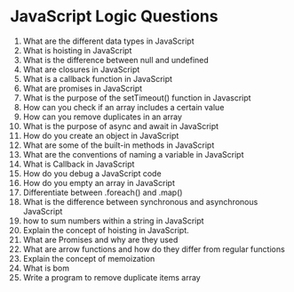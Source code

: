 # JavaScript Logic Questions

1. What are the different data types in JavaScript
2. What is hoisting in JavaScript
3. What is the difference between null and undefined
4. What are closures in JavaScript
5. What is a callback function in JavaScript
6. What are promises in JavaScript
7. What is the purpose of the setTimeout() function in Javascript
8. How can you check if an array includes a certain value
9. How can you remove duplicates in an array
10. What is the purpose of async and await in JavaScript
11. How do you create an object in JavaScript
12. What are some of the built-in methods in JavaScript
13. What are the conventions of naming a variable in JavaScript
14. What is Callback in JavaScript
15. How do you debug a JavaScript code
16. How do you empty an array in JavaScript
17. Differentiate between .foreach() and .map()
18. What is the difference between synchronous and asynchronous JavaScript
19. how to sum numbers within a string in JavaScript
20. Explain the concept of hoisting in JavaScript.
21. What are Promises and why are they used
22. What are arrow functions and how do they differ from regular functions
23. Explain the concept of memoization
24. What is bom
25. Write a program to remove duplicate items array
